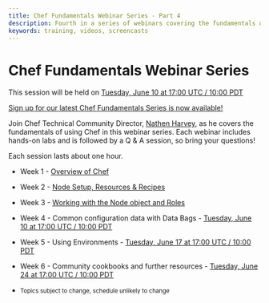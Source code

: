 ```yaml
---
title: Chef Fundamentals Webinar Series - Part 4
description: Fourth in a series of webinars covering the fundamentals of Chef.
keywords: training, videos, screencasts
---
```

# Chef Fundamentals Webinar Series

This session will be held on [Tuesday, June 10 at 17:00 UTC / 10:00 PDT][week-4-time]

[Sign up for our latest Chef Fundamentals Series is now available!](http://pages.getchef.com/cheffundamentalsseries.html)

Join Chef Technical Community Director, [Nathen Harvey](http://twitter.com/nathenharvey), as he covers the fundamentals of using Chef in this webinar series.  Each webinar includes hands-on labs and is followed by a Q &amp; A session, so bring your questions!

Each session lasts about one hour.

  * Week 1 - [Overview of Chef][spring-fund-week-1]
  * Week 2 - [Node Setup, Resources &amp; Recipes][spring-fund-week-2]
  * Week 3 - [Working with the Node object and Roles][spring-fund-week-2]
  * Week 4 - Common configuration data with Data Bags - [Tuesday, June 10 at 17:00 UTC / 10:00 PDT][week-4-time]
  * Week 5 - Using Environments - [Tuesday, June 17 at 17:00 UTC / 10:00 PDT][week-5-time]
  * Week 6 - Community cookbooks and further resources - [Tuesday, June 24 at 17:00 UTC / 10:00 PDT][week-6-time]

* <small>Topics subject to change, schedule unlikely to change</small>

[spring-fund-week-1]: /screencasts/spring-fundamentals/week-1
[spring-fund-week-2]: /screencasts/spring-fundamentals/week-2
[spring-fund-week-3]: /screencasts/spring-fundamentals/week-3
[spring-fund-week-4]: /screencasts/spring-fundamentals/week-4
[spring-fund-week-5]: /screencasts/spring-fundamentals/week-5
[spring-fund-week-6]: /screencasts/spring-fundamentals/week-6
[week-2-time]: http://www.timeanddate.com/worldclock/fixedtime.html?msg=Chef+Fundamentals+Webinar+-+Part+2&iso=20140527T10&p1=234&ah=1
[week-3-time]: http://www.timeanddate.com/worldclock/fixedtime.html?msg=Chef+Fundamentals+Webinar+-+Part+3&iso=20140603T10&p1=234&ah=1
[week-4-time]: http://www.timeanddate.com/worldclock/fixedtime.html?msg=Chef+Fundamentals+Webinar+-+Part+4&iso=20140610T10&p1=234&ah=1
[week-5-time]: http://www.timeanddate.com/worldclock/fixedtime.html?msg=Chef+Fundamentals+Webinar+-+Part+5&iso=20140617T10&p1=234&ah=1
[week-6-time]: http://www.timeanddate.com/worldclock/fixedtime.html?msg=Chef+Fundamentals+Webinar+-+Part+6&iso=20140624T10&p1=234&ah=1
[chef-lab]: /screencasts/spring-fundamentals/chef-lab
[discussion-forum]: https://groups.google.com/d/forum/learnchef-fundamentals-webinar
[survey]: http://evocalize.com/consumer/survey/chef/springwebinar-4